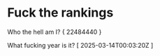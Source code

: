 # Fuck the rankings

Who the hell am I?
{ 22484440 }

What fucking year is it?
[ 2025-03-14T00:03:20Z ]
